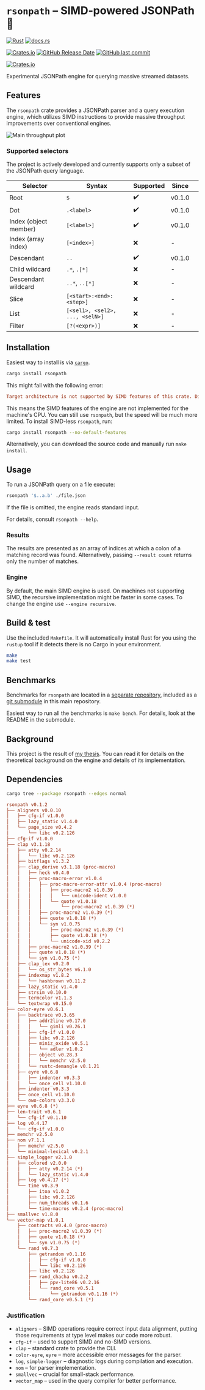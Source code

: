 # `rsonpath` &ndash; SIMD-powered JSONPath 🚀

[![Rust](https://github.com/V0ldek/rsonpath/actions/workflows/rust.yml/badge.svg)](https://github.com/V0ldek/rsonpath/actions/workflows/rust.yml)
[![docs.rs](https://img.shields.io/docsrs/rsonpath?logo=docs.rs)](https://docs.rs/rsonpath)

[![Crates.io](https://img.shields.io/crates/v/rsonpath?logo=docs.rs)](https://crates.io/crates/rsonpath)
[![GitHub Release Date](https://img.shields.io/github/release-date/v0ldek/rsonpath)](https://github.com/V0ldek/rsonpath/releases)
[![GitHub last commit](https://img.shields.io/github/last-commit/v0ldek/rsonpath?logo=github)](https://github.com/V0ldek/rsonpath/commits/main)

[![Crates.io](https://img.shields.io/crates/l/rsonpath)](https://choosealicense.com/licenses/mit/)

Experimental JSONPath engine for querying massive streamed datasets.

## Features

The `rsonpath` crate provides a JSONPath parser and a query execution engine,
which utilizes SIMD instructions to provide massive throughput improvements over conventional engines.

![Main throughput plot](/img/main-plot.svg)

### Supported selectors

The project is actively developed and currently supports only a subset of the JSONPath query language.

| Selector              | Syntax                          | Supported | Since  |   |
|-----------------------|---------------------------------|-----------|--------|---|
| Root                  | `$`                             | ✔️        | v0.1.0 |   |
| Dot                   | `.<label>`                      | ✔️        | v0.1.0 |   |
| Index (object member) | `[<label>]`                     | ✔️        | v0.1.0 |   |
| Index (array index)   | `[<index>]`                     | ❌        | -      |   |
| Descendant            | `..`                            | ✔️        | v0.1.0 |   |
| Child wildcard        | `.*`, `.[*]`                    | ❌        | -      |   |
| Descendant wildcard   | `..*`, `..[*]`                  | ❌        | -      |   |
| Slice                 | `[<start>:<end>:<step>]`        | ❌        | -      |   |
| List                  | `[<sel1>, <sel2>, ..., <selN>]` | ❌        | -      |   |
| Filter                | `[?(<expr>)]`                   | ❌        | -      |   |

## Installation

Easiest way to install is via [`cargo`](https://doc.rust-lang.org/cargo/getting-started/installation.html).

```bash
cargo install rsonpath
```

This might fail with the following error:

```ini
Target architecture is not supported by SIMD features of this crate. Disable the default `simd` feature.
```

This means the SIMD features of the engine are not implemented for the machine's CPU.
You can still use `rsonpath`, but the speed will be much more limited.
To install SIMD-less `rsonpath`, run:

```bash
cargo install rsonpath --no-default-features
```

Alternatively, you can download the source code and manually run `make install`.

## Usage

To run a JSONPath query on a file execute:

```bash
rsonpath '$..a.b' ./file.json
```

If the file is omitted, the engine reads standard input.

For details, consult `rsonpath --help`.

### Results

The results are presented as an array of indices at which a colon of a matching record was found.
Alternatively, passing `--result count` returns only the number of matches.

### Engine

By default, the main SIMD engine is used. On machines not supporting SIMD, the recursive implementation
might be faster in some cases. To change the engine use `--engine recursive`.

## Build & test

Use the included `Makefile`. It will automatically install Rust for you using the `rustup` tool if it detects there is no Cargo in your environment.

```bash
make
make test
```

## Benchmarks

Benchmarks for `rsonpath` are located in a [separate repository](https://github.com/v0ldek/rsonpath-benchmarks),
included as a [git submodule](https://git-scm.com/book/en/v2/Git-Tools-Submodules) in this main repository.

Easiest way to run all the benchmarks is `make bench`. For details, look at the README in the submodule.

## Background

This project is the result of [my thesis](/pdf/Fast_execution_of_JSONPath_queries.pdf). You can read it for details on the theoretical
background on the engine and details of its implementation.

## Dependencies

```bash
cargo tree --package rsonpath --edges normal
```

```ini
rsonpath v0.1.2
├── aligners v0.0.10
│   ├── cfg-if v1.0.0
│   ├── lazy_static v1.4.0
│   └── page_size v0.4.2
│       └── libc v0.2.126
├── cfg-if v1.0.0
├── clap v3.1.18
│   ├── atty v0.2.14
│   │   └── libc v0.2.126
│   ├── bitflags v1.3.2
│   ├── clap_derive v3.1.18 (proc-macro)
│   │   ├── heck v0.4.0
│   │   ├── proc-macro-error v1.0.4
│   │   │   ├── proc-macro-error-attr v1.0.4 (proc-macro)
│   │   │   │   ├── proc-macro2 v1.0.39
│   │   │   │   │   └── unicode-ident v1.0.0
│   │   │   │   └── quote v1.0.18
│   │   │   │       └── proc-macro2 v1.0.39 (*)
│   │   │   ├── proc-macro2 v1.0.39 (*)
│   │   │   ├── quote v1.0.18 (*)
│   │   │   └── syn v1.0.75
│   │   │       ├── proc-macro2 v1.0.39 (*)
│   │   │       ├── quote v1.0.18 (*)
│   │   │       └── unicode-xid v0.2.2
│   │   ├── proc-macro2 v1.0.39 (*)
│   │   ├── quote v1.0.18 (*)
│   │   └── syn v1.0.75 (*)
│   ├── clap_lex v0.2.0
│   │   └── os_str_bytes v6.1.0
│   ├── indexmap v1.8.2
│   │   └── hashbrown v0.11.2
│   ├── lazy_static v1.4.0
│   ├── strsim v0.10.0
│   ├── termcolor v1.1.3
│   └── textwrap v0.15.0
├── color-eyre v0.6.1
│   ├── backtrace v0.3.65
│   │   ├── addr2line v0.17.0
│   │   │   └── gimli v0.26.1
│   │   ├── cfg-if v1.0.0
│   │   ├── libc v0.2.126
│   │   ├── miniz_oxide v0.5.1
│   │   │   └── adler v1.0.2
│   │   ├── object v0.28.3
│   │   │   └── memchr v2.5.0
│   │   └── rustc-demangle v0.1.21
│   ├── eyre v0.6.8
│   │   ├── indenter v0.3.3
│   │   └── once_cell v1.10.0
│   ├── indenter v0.3.3
│   ├── once_cell v1.10.0
│   └── owo-colors v3.3.0
├── eyre v0.6.8 (*)
├── len-trait v0.6.1
│   └── cfg-if v0.1.10
├── log v0.4.17
│   └── cfg-if v1.0.0
├── memchr v2.5.0
├── nom v7.1.1
│   ├── memchr v2.5.0
│   └── minimal-lexical v0.2.1
├── simple_logger v2.1.0
│   ├── colored v2.0.0
│   │   ├── atty v0.2.14 (*)
│   │   └── lazy_static v1.4.0
│   ├── log v0.4.17 (*)
│   └── time v0.3.9
│       ├── itoa v1.0.2
│       ├── libc v0.2.126
│       ├── num_threads v0.1.6
│       └── time-macros v0.2.4 (proc-macro)
├── smallvec v1.8.0
└── vector-map v1.0.1
    ├── contracts v0.4.0 (proc-macro)
    │   ├── proc-macro2 v1.0.39 (*)
    │   ├── quote v1.0.18 (*)
    │   └── syn v1.0.75 (*)
    └── rand v0.7.3
        ├── getrandom v0.1.16
        │   ├── cfg-if v1.0.0
        │   └── libc v0.2.126
        ├── libc v0.2.126
        ├── rand_chacha v0.2.2
        │   ├── ppv-lite86 v0.2.16
        │   └── rand_core v0.5.1
        │       └── getrandom v0.1.16 (*)
        └── rand_core v0.5.1 (*)
```

### Justification

- `aligners` &ndash; SIMD operations require correct input data alignment, putting those requirements at type level makes our code more robust.
- `cfg-if` &ndash; used to support SIMD and no-SIMD versions.
- `clap` &ndash; standard crate to provide the CLI.
- `color-eyre`, `eyre` &ndash; more accessible error messages for the parser.
- `log`, `simple-logger` &ndash; diagnostic logs during compilation and execution.
- `nom` &ndash; for parser implementation.
- `smallvec` &ndash; crucial for small-stack performance.
- `vector_map` &ndash; used in the query compiler for better performance.

